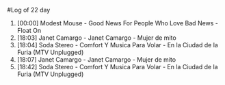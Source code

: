 #Log of 22 day

1. [00:00] Modest Mouse - Good News For People Who Love Bad News - Float On
1. [18:03] Janet Camargo - Janet Camargo - Mujer de mito
1. [18:04] Soda Stereo - Comfort Y Musica Para Volar - En la Ciudad de la Furia (MTV Unplugged)
1. [18:07] Janet Camargo - Janet Camargo - Mujer de mito
1. [18:42] Soda Stereo - Comfort Y Musica Para Volar - En la Ciudad de la Furia (MTV Unplugged)
